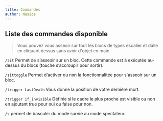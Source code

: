 ```yaml
---
title: Commandes
author: Nesios
---
```


## Liste des commandes disponible

> Vous pouvez vous asseoir sur tout les blocs de types escalier et dalle en cliquant dessus sans avoir d'objet en main.

`/sit` Permet de s’asseoir sur un bloc. Cette commande est à exécutée au-dessus du blocs (touche s’accroupir pour sortir).

`/sittoggle` Permet d'activer ou non la fonctionnalitée pour s'asseoir sur un bloc.

`/trigger LastDeath` Vous donne la position de votre dernière mort.

`/trigger if_invisible` Définie si le cadre le plus proche est visible ou non en ajoutant true pour oui ou false pour non.

`/s` permet de basculer du mode survie au mode spectateur.

